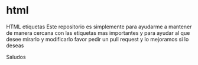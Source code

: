 # html
HTML etiquetas
Este repositorio es simplemente para ayudarme a mantener de manera cercana con las etiquetas mas importantes y para ayudar al que desee mirarlo y modificarlo 
favor pedir un pull request y lo mejoramos si lo deseas

Saludos
